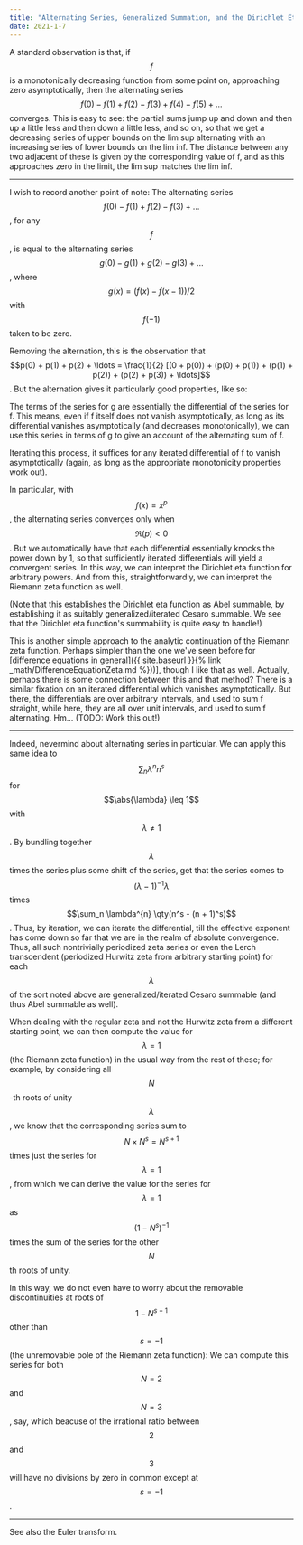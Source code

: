 ```yaml
---
title: "Alternating Series, Generalized Summation, and the Dirichlet Eta Function"
date: 2021-1-7
---
```

A standard observation is that, if $$f$$ is a monotonically decreasing function from some point on, approaching zero asymptotically, then the alternating series $$f(0) - f(1) + f(2) - f(3) + f(4) - f(5) + \ldots$$ converges. This is easy to see: the partial sums jump up and down and then up a little less and then down a little less, and so on, so that we get a decreasing series of upper bounds on the lim sup alternating with an increasing series of lower bounds on the lim inf. The distance between any two adjacent of these is given by the corresponding value of f, and as this approaches zero in the limit, the lim sup matches the lim inf.

***

I wish to record another point of note: The alternating series $$f(0) - f(1) + f(2) - f(3) + \ldots$$, for any $$f$$, is equal to the alternating series $$g(0) - g(1) + g(2) - g(3) + \ldots$$, where $$g(x) = (f(x) - f(x - 1))/2$$ with $$f(-1)$$ taken to be zero.

Removing the alternation, this is the observation that $$p(0) + p(1) + p(2) + \ldots = \frac{1}{2} [(0 + p(0)) + (p(0) + p(1)) + (p(1) + p(2)) + (p(2) + p(3)) + \ldots]$$. But the alternation gives it particularly good properties, like so:

The terms of the series for g are essentially the differential of the series for f. This means, even if f itself does not vanish asymptotically, as long as its differential vanishes asymptotically (and decreases monotonically), we can use this series in terms of g to give an account of the alternating sum of f.

Iterating this process, it suffices for any iterated differential of f to vanish asymptotically (again, as long as the appropriate monotonicity properties work out).

In particular, with $$f(x) = x^p$$, the alternating series converges only when $$\Re(p) < 0$$. But we automatically have that each differential essentially knocks the power down by 1, so that sufficiently iterated differentials will yield a convergent series. In this way, we can interpret the Dirichlet eta function for arbitrary powers. And from this, straightforwardly, we can interpret the Riemann zeta function as well.

(Note that this establishes the Dirichlet eta function as Abel summable, by establishing it as suitably generalized/iterated Cesaro summable. We see that the Dirichlet eta function's summability is quite easy to handle!)

This is another simple approach to the analytic continuation of the Riemann zeta function. Perhaps simpler than the one we've seen before for [difference equations in general]({{ site.baseurl }}{% link _math/DifferenceEquationZeta.md %}))], though I like that as well. Actually, perhaps there is some connection between this and that method? There is a similar fixation on an iterated differential which vanishes asymptotically. But there, the differentials are over arbitrary intervals, and used to sum f straight, while here, they are all over unit intervals, and used to sum f alternating. Hm... (TODO: Work this out!)

***

Indeed, nevermind about alternating series in particular. We can apply this same idea to $$\sum_n \lambda^n n^s$$ for $$\abs{\lambda} \leq 1$$ with $$\lambda \neq 1$$. By bundling together $$\lambda$$ times the series plus some shift of the series, get that the series comes to $$(\lambda - 1)^{-1} \lambda$$ times $$\sum_n \lambda^{n} \qty(n^s - (n + 1)^s)$$. Thus, by iteration, we can iterate the differential, till the effective exponent has come down so far that we are in the realm of absolute convergence. Thus, all such nontrivially periodized zeta series or even the Lerch transcendent (periodized Hurwitz zeta from arbitrary starting point) for each $$\lambda$$ of the sort noted above are generalized/iterated Cesaro summable (and thus Abel summable as well).

When dealing with the regular zeta and not the Hurwitz zeta from a different starting point, we can then compute the value for $$\lambda = 1$$ (the Riemann zeta function) in the usual way from the rest of these; for example, by considering all $$N$$-th roots of unity $$\lambda$$, we know that the corresponding series sum to $$N \times N^s = N^{s + 1}$$ times just the series for $$\lambda = 1$$, from which we can derive the value for the series for $$\lambda = 1$$ as $$(1 - N^s)^{-1}$$ times the sum of the series for the other $$N$$th roots of unity.

In this way, we do not even have to worry about the removable discontinuities at roots of $$1 - N^{s + 1}$$ other than $$s = -1$$ (the unremovable pole of the Riemann zeta function): We can compute this series for both $$N = 2$$ and $$N = 3$$, say, which beacuse of the irrational ratio between $$2$$ and $$3$$ will have no divisions by zero in common except at $$s = -1$$.

***

See also the Euler transform.